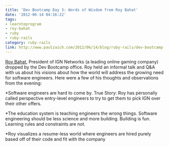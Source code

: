```yaml
---
title: 'Dev Bootcamp Day 3: Words of Wisdom from Roy Bahat'
date: '2012-06-14 04:16:22'
tags:
- learntoprogram
- roy-bahat
- ruby
- ruby-rails
category: ruby-rails
link: http://www.paulzaich.com/2012/06/14/blog/ruby-rails/dev-bootcamp-day-3-words-of-wisdom-from-roy-bahat/
---
```


[Roy Bahat](http://about.me/roybahat), President of IGN Networks (a leading online gaming company) dropped by the Dev Bootcamp office. Roy held an informal talk and Q&A with us about his visions about how the world will address the growing need for software engineers. Here were a few of his thoughts and observations from the evening:

*Software engineers are hard to come by. True Story: Roy has personally called perspective entry-level engineers to try to get them to pick IGN over their other offers.


*The education system is teaching engineers the wrong things. Software engineering should be less science and more building. Building is fun. Learning rules and constraints are not.


*Roy visualizes a resume-less world where engineers are hired purely based off of their code and fit with the company

